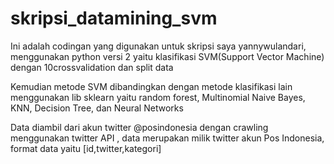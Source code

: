 # skripsi_datamining_svm

Ini adalah codingan yang digunakan untuk skripsi saya yannywulandari, menggunakan python versi 2 yaitu klasifikasi SVM(Support Vector Machine) dengan 10crossvalidation dan split data

Kemudian metode  SVM dibandingkan dengan metode klasifikasi lain menggunakan lib sklearn yaitu random forest, Multinomial Naive Bayes, KNN, Decision Tree, dan Neural Networks

Data diambil dari akun twitter @posindonesia dengan crawling menggunakan twitter API , data merupakan milik twitter akun Pos Indonesia, format data yaitu [id,twitter,kategori]
